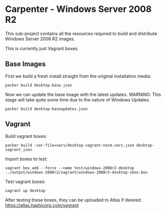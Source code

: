 # Carpenter - Windows Server 2008 R2

This sub-project contains all the resources required to build and distribute Windows Server 2008 R2 images. 

This is currently just Vagrant boxes.


## Base Images

First we build a fresh install straight from the original installation media:

```
packer build desktop-base.json
```

Now we can update the base image with the latest updates. WARNING: This stage will take quite some time due to the nature of Windows Updates.

```
packer build desktop-baseupdates.json
```


## Vagrant

Build vagrant boxes:

```
packer build -var-file=vars/desktop-vagrant-nocm.vars.json desktop-vagrant.json
```

Import boxes to test:

```
vagrant box add --force --name test/windows-2008r2-desktop ../output/windows-2008r2/vagrant/windows-2008r2-desktop-vbox.box
```

Test vagrant boxes:

```
vagrant up desktop
```

After testing these boxes, they can be uploaded to Atlas if desired: https://atlas.hashicorp.com/vagrant

